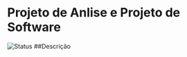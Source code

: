 # Projeto de Anlise e Projeto de Software
![Status](https://img.shields.io/badge/status-em%20desenvolvimento-yellow)
##Descrição


